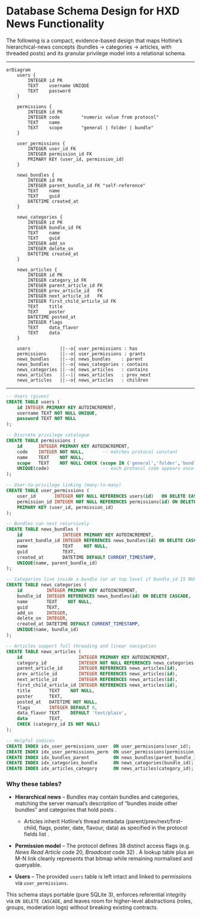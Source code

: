 # Database Schema Design for HXD News Functionality

The following is a compact, evidence-based design that maps Hotline’s hierarchical-news concepts (bundles → categories → articles, with threaded posts) and its granular privilege model into a relational schema.

---

```mermaid
erDiagram
    users {
        INTEGER id PK
        TEXT    username UNIQUE
        TEXT    password
    }

    permissions {
        INTEGER id PK
        INTEGER code        "numeric value from protocol"
        TEXT    name
        TEXT    scope       "general | folder | bundle"
    }

    user_permissions {
        INTEGER user_id FK
        INTEGER permission_id FK
        PRIMARY KEY (user_id, permission_id)
    }

    news_bundles {
        INTEGER id PK
        INTEGER parent_bundle_id FK "self-reference"
        TEXT    name
        TEXT    guid
        DATETIME created_at
    }

    news_categories {
        INTEGER id PK
        INTEGER bundle_id FK
        TEXT    name
        TEXT    guid
        INTEGER add_sn
        INTEGER delete_sn
        DATETIME created_at
    }

    news_articles {
        INTEGER id PK
        INTEGER category_id FK
        INTEGER parent_article_id FK
        INTEGER prev_article_id   FK
        INTEGER next_article_id   FK
        INTEGER first_child_article_id FK
        TEXT    title
        TEXT    poster
        DATETIME posted_at
        INTEGER flags
        TEXT    data_flavor
        TEXT    data
    }

    users           ||--o{ user_permissions : has
    permissions     ||--o{ user_permissions : grants
    news_bundles    ||--o{ news_bundles    : parent
    news_bundles    ||--o{ news_categories : contains
    news_categories ||--o{ news_articles   : contains
    news_articles   ||--|| news_articles   : prev_next
    news_articles   ||--o{ news_articles   : children
```

---

```sql
-- Users (given)
CREATE TABLE users (
    id INTEGER PRIMARY KEY AUTOINCREMENT,
    username TEXT NOT NULL UNIQUE,
    password TEXT NOT NULL
);

-- Discrete privilege catalogue
CREATE TABLE permissions (
    id      INTEGER PRIMARY KEY AUTOINCREMENT,
    code    INTEGER NOT NULL,       -- matches protocol constant
    name    TEXT    NOT NULL,
    scope   TEXT    NOT NULL CHECK (scope IN ('general','folder','bundle')),
    UNIQUE(code)                    -- each protocol code appears once
);

-- User-to-privilege linking (many-to-many)
CREATE TABLE user_permissions (
    user_id       INTEGER NOT NULL REFERENCES users(id)   ON DELETE CASCADE,
    permission_id INTEGER NOT NULL REFERENCES permissions(id) ON DELETE CASCADE,
    PRIMARY KEY (user_id, permission_id)
);

-- Bundles can nest recursively
CREATE TABLE news_bundles (
    id               INTEGER PRIMARY KEY AUTOINCREMENT,
    parent_bundle_id INTEGER REFERENCES news_bundles(id) ON DELETE CASCADE,
    name             TEXT    NOT NULL,
    guid             TEXT,
    created_at       DATETIME DEFAULT CURRENT_TIMESTAMP,
    UNIQUE(name, parent_bundle_id)
);

-- Categories live inside a bundle (or at top level if bundle_id IS NULL)
CREATE TABLE news_categories (
    id         INTEGER PRIMARY KEY AUTOINCREMENT,
    bundle_id  INTEGER REFERENCES news_bundles(id) ON DELETE CASCADE,
    name       TEXT    NOT NULL,
    guid       TEXT,
    add_sn     INTEGER,
    delete_sn  INTEGER,
    created_at DATETIME DEFAULT CURRENT_TIMESTAMP,
    UNIQUE(name, bundle_id)
);

-- Articles support full threading and linear navigation
CREATE TABLE news_articles (
    id                     INTEGER PRIMARY KEY AUTOINCREMENT,
    category_id            INTEGER NOT NULL REFERENCES news_categories(id) ON DELETE CASCADE,
    parent_article_id      INTEGER REFERENCES news_articles(id),
    prev_article_id        INTEGER REFERENCES news_articles(id),
    next_article_id        INTEGER REFERENCES news_articles(id),
    first_child_article_id INTEGER REFERENCES news_articles(id),
    title       TEXT    NOT NULL,
    poster      TEXT,
    posted_at   DATETIME NOT NULL,
    flags       INTEGER DEFAULT 0,
    data_flavor TEXT    DEFAULT 'text/plain',
    data        TEXT,
    CHECK (category_id IS NOT NULL)
);

-- Helpful indices
CREATE INDEX idx_user_permissions_user  ON user_permissions(user_id);
CREATE INDEX idx_user_permissions_perm  ON user_permissions(permission_id);
CREATE INDEX idx_bundles_parent         ON news_bundles(parent_bundle_id);
CREATE INDEX idx_categories_bundle      ON news_categories(bundle_id);
CREATE INDEX idx_articles_category      ON news_articles(category_id);
```

### Why these tables?

* **Hierarchical news** – Bundles may contain bundles and categories, matching the server manual’s description of “bundles inside other bundles” and categories that hold posts .

  * Articles inherit Hotline’s thread metadata (parent/prev/next/first-child, flags, poster, date, flavour, data) as specified in the protocol fields list .
* **Permission model** – The protocol defines 38 distinct access flags (e.g. *News Read Article* code 20, *Broadcast* code 32) .  A lookup table plus an M-N link cleanly represents that bitmap while remaining normalised and queryable.
* **Users** – The provided `users` table is left intact and linked to permissions via `user_permissions`.

This schema stays portable (pure SQLite 3), enforces referential integrity via `ON DELETE CASCADE`, and leaves room for higher-level abstractions (roles, groups, moderation logs) without breaking existing contracts.

